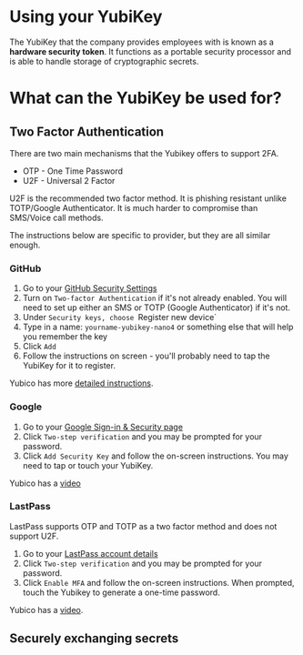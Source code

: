 # Using your YubiKey

The YubiKey that the company provides employees with is known as a **hardware security token**.
It functions as a portable security processor and is able to handle storage of cryptographic secrets.

# What can the YubiKey be used for?

## Two Factor Authentication

There are two main mechanisms that the Yubikey offers to support 2FA.

- OTP - One Time Password
- U2F - Universal 2 Factor

U2F is the recommended two factor method. It is phishing resistant unlike
TOTP/Google Authenticator. It is much harder to compromise than SMS/Voice call
methods.

The instructions below are specific to provider, but they are all similar
enough.

### GitHub

1. Go to your [GitHub Security Settings](https://github.com/settings/security)
2. Turn on `Two-factor Authentication` if it's not already enabled. You will
   need to set up either an SMS or TOTP (Google Authenticator) if it's not.
3. Under `Security keys, choose `Register new device`
4. Type in a name: `yourname-yubikey-nano4` or something else that will help
   you remember the key
5. Click `Add`
6. Follow the instructions on screen - you'll probably need to tap the YubiKey
   for it to register.

Yubico has more [detailed instructions](https://www.yubico.com/support/knowledge-base/categories/articles/use-yubikey-github/).

### Google

1. Go to your [Google Sign-in & Security page](https://myaccount.google.com/security)
2. Click `Two-step verification` and you may be prompted for your password.
3. Click `Add Security Key` and follow the on-screen instructions. You may
   need to tap or touch your YubiKey.

Yubico has a [video](https://www.yubico.com/why-yubico/for-individuals/gmail-for-individuals/)

### LastPass

LastPass supports OTP and TOTP as a two factor method and does not
support U2F.

1. Go to your [LastPass account details](https://)
2. Click `Two-step verification` and you may be prompted for your password.
3. Click `Enable MFA` and follow the on-screen instructions. When prompted, touch the Yubikey to generate a one-time password.

Yubico has a [video](https://www.yubico.com/gb/works-with-yubikey/catalog/lastpass-premium-and-families/).

## Securely exchanging secrets

